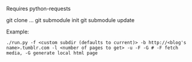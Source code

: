 Requires python-requests


git clone ...
git submodule init
git submodule update

Example:

    ./run.py -f <custom subdir (defaults to current)> -b http://<blog's name>.tumblr.com -l <number of pages to get> -u -F -G # -F fetch media, -G generate local html page
